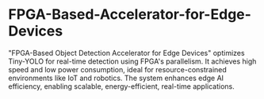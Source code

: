 # FPGA-Based-Accelerator-for-Edge-Devices
"FPGA-Based Object Detection Accelerator for Edge Devices" optimizes Tiny-YOLO for real-time detection using FPGA's parallelism. It achieves high speed and low power consumption, ideal for resource-constrained environments like IoT and robotics. The system enhances edge AI efficiency, enabling scalable, energy-efficient, real-time applications.
